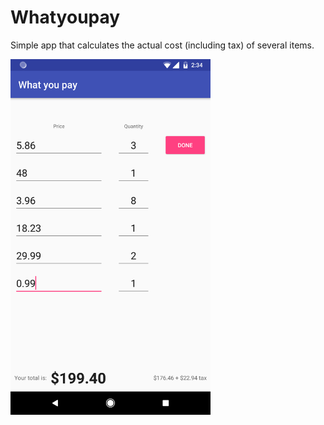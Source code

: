 # Whatyoupay

Simple app that calculates the actual cost (including tax) of several items.

[<img src="screenshots/Screenshot_20180301-023418.png" width=320>](screenshots/Screenshot_20180301-023418.png)
